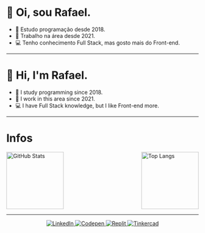 <h1>👋 Oi, sou Rafael.</h1>

- 📝 Estudo programação desde 2018.
- 👔 Trabalho na área desde 2021.
- 💻 Tenho conhecimento Full Stack, mas gosto mais do Front-end.

<hr />

<h1>👋 Hi, I'm Rafael.</h1>

- 📝 I study programming since 2018.
- 👔 I work in this area since 2021.
- 💻 I have Full Stack knowledge, but I like Front-end more.

<hr />

<h1>Infos</h1>
<div>
  <img height="150px" alt="GitHub Stats" src="https://github-readme-stats-one-bice.vercel.app/api?username=Rafafaaa&theme=github_dark&show_icons=true&role=OWNER,ORGANIZATION_MEMBER,COLLABORATOR">
  <img height="150px" alt="Top Langs" src="https://github-readme-stats-one-bice.vercel.app/api/top-langs/?username=Rafafaaa&theme=github_dark&layout=compact&langs_count=20&role=OWNER,ORGANIZATION_MEMBER,COLLABORATOR" align="right">
</div>

<div align="center">
  <hr />
  <a href="https://br.linkedin.com/in/rafael-cristofali?trk=people-guest_people_search-card">
    <img src="https://img.shields.io/badge/LinkedIn-0077B5?style=for-the-badge&logo=linkedin&logoColor=white" alt="LinkedIn">
  </a>
  <a href="https://codepen.io/Rafafaaa">
    <img src="https://img.shields.io/badge/Codepen-000000?style=for-the-badge&logo=codepen&logoColor=white" alt="Codepen">
  </a>
  <a href="https://replit.com/@Rafafaaa?path=folder/FIAP%20-%20WEB/2023-08-31">
    <img src="https://img.shields.io/badge/Replit-F26207?style=for-the-badge&logo=replit&logoColor=white" alt="Replit">
  </a>
  <a href="https://www.tinkercad.com/users/6Un8qc2RJz7-rafael-cristofali">
    <img src="https://img.shields.io/badge/tinkercad-1477D1?style=for-the-badge&logo=tinkercad" alt="Tinkercad">
  </a>
</div>
